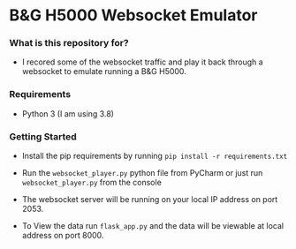 # B&G H5000 Websocket Emulator


### What is this repository for? ###

* I recored some of the websocket traffic and play it back through a websocket to emulate running a B&G H5000.


### Requirements ###

* Python 3 (I am using 3.8)

### Getting Started ###

* Install the pip requirements by running
 `pip install -r requirements.txt`
 
 * Run the `websocket_player.py` python file from PyCharm or just run `websocket_player.py` from the console
 * The websocket server will be running on your local IP address on port 2053.
 * To View the data run `flask_app.py` and the data will be viewable at local address on port 8000.
